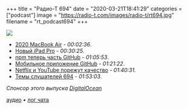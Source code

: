+++
title = "Радио-Т 694"
date = "2020-03-21T18:41:29"
categories = ["podcast"]
image = "https://radio-t.com/images/radio-t/rt694.jpg"
filename = "rt_podcast694"
+++

![](https://radio-t.com/images/radio-t/rt694.jpg)

- [2020 MacBook Air](https://daringfireball.net/2020/03/the_2020_macbook_air) - *00:02:36*.
- [Новый iPad Pro](https://www.apple.com/newsroom/2020/03/apple-unveils-new-ipad-pro-with-lidar-scanner-and-trackpad-support-in-ipados/) - *00:30:25*.
- [npm теперь часть GitHub](https://github.blog/2020-03-16-npm-is-joining-github/?utm_campaign=1584377606) - *01:05:53*.
- [Мобильное приложение GitHub](https://www.theverge.com/2020/3/17/21184254/github-mobile-app-now-available-download-ios-android-microsoft) - *01:21:22*.
- [Netflix и YouTube порежут качество](https://arstechnica.com/tech-policy/2020/03/netflix-and-youtube-cut-streaming-quality-in-europe-to-handle-pandemic/) - *01:40:31*.
- [Темы слушателей 694](https://radio-t.com/p/2020/03/17/prep-694/) - *01:53:03*.

*Спонсор этого выпуска [DigitalOcean](https://www.digitalocean.com)*


[аудио](https://cdn.radio-t.com/rt_podcast694.mp3) • [лог чата](https://chat.radio-t.com/logs/radio-t-694.html)
<audio src="https://cdn.radio-t.com/rt_podcast694.mp3" preload="none"></audio>
